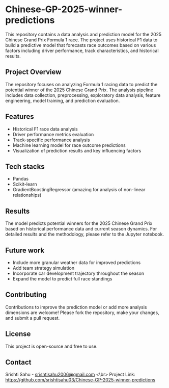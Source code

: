 # Chinese-GP-2025-winner-predictions

This repository contains a data analysis and prediction model for the 2025 Chinese Grand Prix Formula 1 race. The project uses historical F1 data to build a predictive model that forecasts race outcomes based on various factors including driver performance, track characteristics, and historical results.

## Project Overview

The repository focuses on analyzing Formula 1 racing data to predict the potential winner of the 2025 Chinese Grand Prix. The analysis pipeline includes data collection, preprocessing, exploratory data analysis, feature engineering, model training, and prediction evaluation.

## Features

- Historical F1 race data analysis
- Driver performance metrics evaluation
- Track-specific performance analysis
- Machine learning model for race outcome predictions
- Visualization of prediction results and key influencing factors

## Tech stacks

- Pandas
- Scikit-learn
- GradientBoostingRegressor (amazing for analysis of non-linear relationships)

## Results

The model predicts potential winners for the 2025 Chinese Grand Prix based on historical performance data and current season dynamics. For detailed results and the methodology, please refer to the Jupyter notebook.

## Future work

- Include more granular weather data for improved predictions
- Add team strategy simulation
- Incorporate car development trajectory throughout the season
- Expand the model to predict full race standings

## Contributing

Contributions to improve the prediction model or add more analysis dimensions are welcome! Please fork the repository, make your changes, and submit a pull request.

## License

This project is open-source and free to use.

## Contact

Srishti Sahu - srishtisahu2006@gmail.com <\br>
Project Link: https://github.com/srishtisahu03/Chinese-GP-2025-winner-predictions
